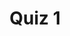 ---
layout: lecture-two-column
title: Quiz 1
type: quizzes
draft: 1
canvas_id:
num: 1
due_date: 2023-10-16
---